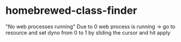# homebrewed-class-finder

"No web processes running"
  Due to 0 web process is running -> go to resource and set dyno from 0 to 1 by sliding the cursor and hit apply
